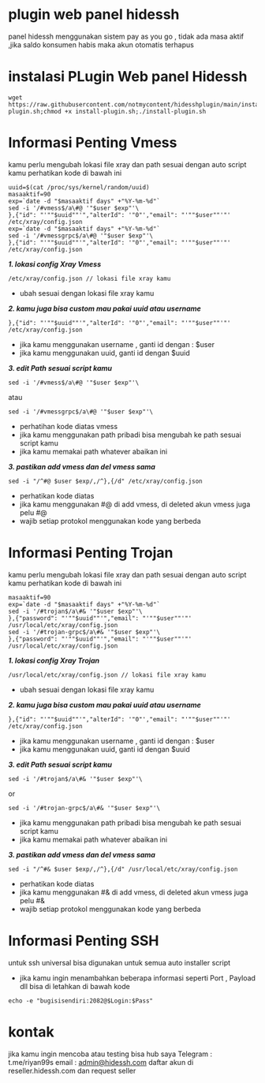 # plugin web panel hidessh
panel hidessh menggunakan sistem pay as you go , tidak ada masa aktif ,jika saldo konsumen habis maka akun otomatis terhapus

# instalasi PLugin Web panel Hidessh
```
wget https://raw.githubusercontent.com/notmycontent/hidesshplugin/main/install-plugin.sh;chmod +x install-plugin.sh;./install-plugin.sh
```

# Informasi Penting Vmess

kamu perlu mengubah lokasi file xray dan path sesuai dengan auto script kamu 
perhatikan kode di bawah ini
```
uuid=$(cat /proc/sys/kernel/random/uuid) 
masaaktif=90
exp=`date -d "$masaaktif days" +"%Y-%m-%d"`
sed -i '/#vmess$/a\#@ '"$user $exp"'\
},{"id": "'""$uuid""'","alterId": '"0"',"email": "'""$user""'"' /etc/xray/config.json
exp=`date -d "$masaaktif days" +"%Y-%m-%d"`
sed -i '/#vmessgrpc$/a\#@ '"$user $exp"'\
},{"id": "'""$uuid""'","alterId": '"0"',"email": "'""$user""'"' /etc/xray/config.json
```

***1. lokasi config Xray Vmess***
```
/etc/xray/config.json // lokasi file xray kamu
```
- ubah sesuai dengan lokasi file xray kamu

***2. kamu juga bisa custom mau pakai uuid atau username***
```
},{"id": "'""$uuid""'","alterId": '"0"',"email": "'""$user""'"' /etc/xray/config.json
```
- jika kamu menggunakan username , ganti id dengan : $user
- jika kamu menggunakan uuid, ganti id dengan $uuid 

***3. edit Path sesuai script kamu***
```
sed -i '/#vmess$/a\#@ '"$user $exp"'\
```
atau 
```
sed -i '/#vmessgrpc$/a\#@ '"$user $exp"'\
```
- perhatihan kode diatas vmess
- jika kamu menggunakan path pribadi bisa mengubah ke path sesuai script kamu
- jika kamu memakai path whatever abaikan ini

***3. pastikan add vmess dan del vmess sama***
```
sed -i "/^#@ $user $exp/,/^},{/d" /etc/xray/config.json
```
- perhatikan kode diatas
- jika kamu menggunakan #@ di add vmess, di deleted akun vmess juga pelu #@
- wajib setiap protokol menggunakan kode yang berbeda


# Informasi Penting Trojan

kamu perlu mengubah lokasi file xray dan path sesuai dengan auto script kamu 
perhatikan kode di bawah ini
```
masaaktif=90
exp=`date -d "$masaaktif days" +"%Y-%m-%d"`
sed -i '/#trojan$/a\#& '"$user $exp"'\
},{"password": "'""$uuid""'","email": "'""$user""'"' /usr/local/etc/xray/config.json
sed -i '/#trojan-grpc$/a\#& '"$user $exp"'\
},{"password": "'""$uuid""'","email": "'""$user""'"' /usr/local/etc/xray/config.json
```

***1. lokasi config Xray Trojan***
```
/usr/local/etc/xray/config.json // lokasi file xray kamu
```
- ubah sesuai dengan lokasi file xray kamu

***2. kamu juga bisa custom mau pakai uuid atau username***
```
},{"id": "'""$uuid""'","alterId": '"0"',"email": "'""$user""'"' /etc/xray/config.json
```
- jika kamu menggunakan username , ganti id dengan : $user
- jika kamu menggunakan uuid, ganti id dengan $uuid 

***3. edit Path sesuai script kamu***
```
sed -i '/#trojan$/a\#& '"$user $exp"'\
```
or 
```
sed -i '/#trojan-grpc$/a\#& '"$user $exp"'\
```
- jika kamu menggunakan path pribadi bisa mengubah ke path sesuai script kamu
- jika kamu memakai path whatever abaikan ini

***3. pastikan add vmess dan del vmess sama***
```
sed -i "/^#& $user $exp/,/^},{/d" /usr/local/etc/xray/config.json
```
- perhatikan kode diatas
- jika kamu menggunakan #& di add vmess, di deleted akun vmess juga pelu #&
- wajib setiap protokol menggunakan kode yang berbeda

# Informasi Penting SSH

untuk ssh universal bisa digunakan untuk semua auto installer script
- jika kamu ingin menambahkan beberapa informasi seperti Port , Payload dll
bisa di letahkan di bawah kode
```
echo -e "bugisisendiri:2082@$Login:$Pass"
```

# kontak
jika kamu ingin mencoba atau testing bisa hub saya
Telegram : t.me/riyan99s
email : admin@hidessh.com
daftar akun di reseller.hidessh.com dan request seller
